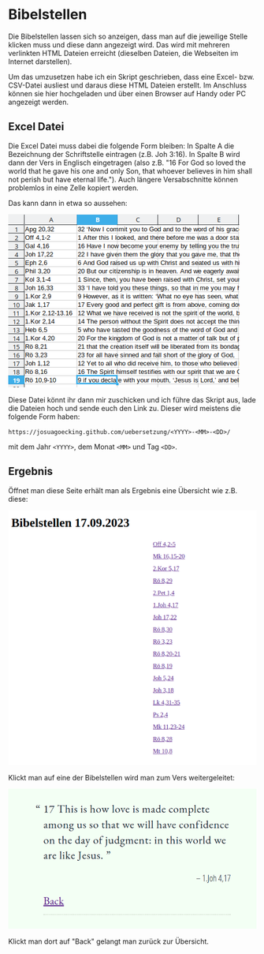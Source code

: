 # Bibelstellen

Die Bibelstellen lassen sich so anzeigen, dass man auf die jeweilige Stelle klicken muss und diese dann angezeigt wird.
Das wird mit mehreren verlinkten HTML Dateien erreicht (dieselben Dateien, die Webseiten im Internet darstellen).

Um das umzusetzen habe ich ein Skript geschrieben, dass eine Excel- bzw. CSV-Datei ausliest und daraus diese HTML Dateien erstellt. Im Anschluss 
können sie hier hochgeladen und über einen Browser auf Handy oder PC angezeigt werden.

## Excel Datei

Die Excel Datei muss dabei die folgende Form bleiben: In Spalte A die Bezeichnung der Schriftstelle eintragen (z.B. Joh 3:16). In Spalte B wird dann der Vers in Englisch eingetragen (also z.B. "16 For God so loved the world that he gave his one and only Son, that whoever believes in him shall not perish but have eternal life.").
Auch längere Versabschnitte können problemlos in eine Zelle kopiert werden.

Das kann dann in etwa so aussehen:

![](Bibelstellen_example.png)

Diese Datei könnt ihr dann mir zuschicken und ich führe das Skript aus, lade die Dateien hoch und sende euch den Link zu. 
Dieser wird meistens die folgende Form haben:

```
https://josuagoecking.github.com/uebersetzung/<YYYY>-<MM>-<DD>/
```

mit dem Jahr `<YYYY>`, dem Monat `<MM>` und Tag `<DD>`.

## Ergebnis

Öffnet man diese Seite erhält man als Ergebnis eine Übersicht wie z.B. diese:

![](result_overview.png)

Klickt man auf eine der Bibelstellen wird man zum Vers weitergeleitet:

![](result_verse.png)

Klickt man dort auf "Back" gelangt man zurück zur Übersicht.
